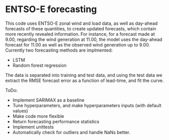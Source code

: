 # ENTSO-E forecasting

This code uses ENTSO-E zonal wind and load data, as well as day-ahead forecasts of these quantities, to create updated forecasts, which contain more recently revealed information. 
For instance, for a forecast made at 9.00, regarding the wind generation at 11.00, the model uses the day-ahead forecast for 11.00 as well as the observed wind generation up to 9.00. 
Currently two forecasting methods are implmented:
 * LSTM
 * Random forest regression

The data is separated into training and test data, and using the test data we extract the RMSE forecast error as a function of lead-time, and fit the curve. 

ToDo:
* Implement SARIMAX as a baseline
* Tune hyperparameters, and make hyperparameters inputs (with default values)
* Make code more flexible
* Return forecasting performance statistics
* Implement unittests
* Automatically check for outliers and handle NaNs better.
